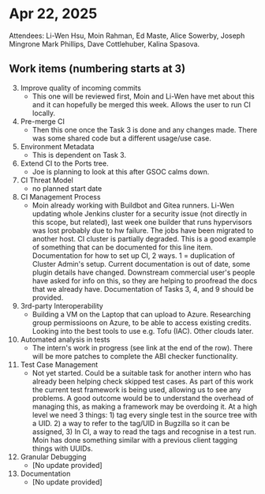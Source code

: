 # Apr 22, 2025

Attendees: Li-Wen Hsu, Moin Rahman, Ed Maste, Alice Sowerby, Joseph Mingrone  Mark Phillips,  Dave Cottlehuber, Kalina Spasova.

## Work items (numbering starts at 3\)

3. Improve quality of incoming commits  
   * This one will be reviewed first, Moin and Li-Wen have met about this and it can hopefully be merged this week. Allows the user to run CI locally.  
4. Pre-merge CI  
   * Then this one once the Task 3 is done and any changes made. There was some shared code but a different usage/use case.  
5. Environment Metadata  
   * This is dependent on Task 3\.  
6. Extend CI to the Ports tree.  
   * Joe is planning to look at this after GSOC calms down.  
7. CI Threat Model  
   * no planned start date  
8. CI Management Process  
   * Moin already working with Buildbot and Gitea runners. Li-Wen updating whole Jenkins cluster for a security issue (not directly in this scope, but related), last week one builder that runs hypervisors was lost probably due to hw failure. The jobs have been migrated to another host. CI cluster is partially degraded. This is a good example of something that can be documented for this line item. Documentation for how to set up CI, 2 ways. 1 \= duplication of Cluster Admin's setup. Current documentation is out of date, some plugin details have changed. Downstream commercial user's people have asked for info on this, so they are helping to proofread the docs that we already have. Documentation of Tasks 3, 4, and 9 should be provided.  
9. 3rd-party Interoperability  
   * Building a VM on the Laptop that can upload to Azure. Researching group permissioons on Azure, to be able to access existing credits. Looking into the best tools to use e.g. Tofu (IAC). Other clouds later.  
10. Automated analysis in tests  
    * The intern's work in progress (see link at the end of the row). There will be more patches to complete the ABI checker functionality.  
11. Test Case Management  
    * Not yet started. Could be a suitable task for another intern who has already been helping check skipped test cases. As part of this work the current test framework is being used, allowing us to see any problems. A good outcome would be to understand the overhead of managing this, as making a framework may be overdoing it. At a high level we need 3 things: 1\) tag every single test in the source tree with a UID. 2\) a way to refer to the tag/UID in Bugzilla so it can be assigned, 3\) In CI, a way to read the tags and recognise in a test run. Moin has done something similar with a previous client tagging things with UUIDs.  
12. Granular Debugging  
    * \[No update provided\]  
13. Documentation  
    * \[No update provided\]